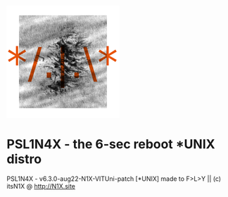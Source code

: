 ![](./n1x-tilog-09x.png)

# PSL1N4X - the 6-sec reboot *UNIX distro

PSL1N4X - v6.3.0-aug22-N1X-VITUni-patch [*UNIX] made to F>L>Y || (c) itsN1X @ http://N1X.site
